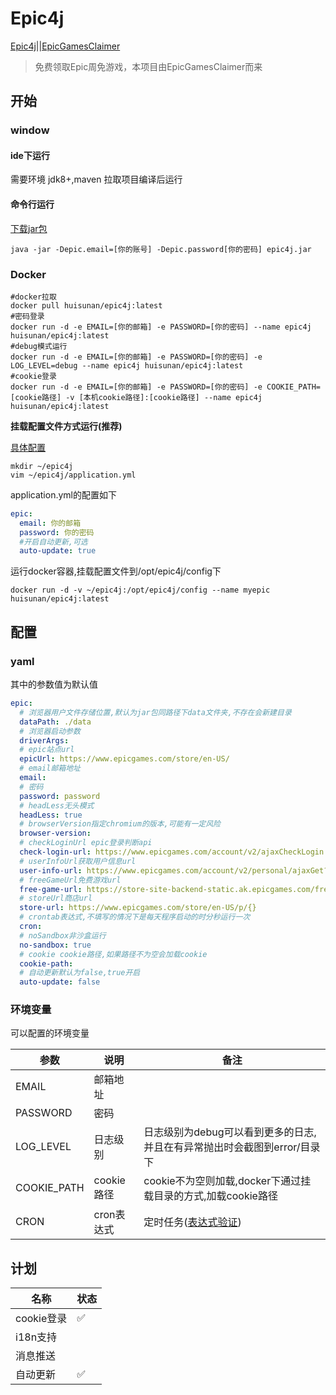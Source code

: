 # Epic4j

[Epic4j](https://github.com/huisunan/epic4j)||[EpicGamesClaimer](https://github.com/luminoleon/epicgames-claimer)

> 免费领取Epic周免游戏，本项目由EpicGamesClaimer而来


## 开始

### window

#### ide下运行

需要环境 jdk8+,maven 拉取项目编译后运行

#### 命令行运行

[下载jar包](https://github.com/huisunan/epic4j/releases)

```shell
java -jar -Depic.email=[你的账号] -Depic.password[你的密码] epic4j.jar 
```

### Docker

```shell
#docker拉取
docker pull huisunan/epic4j:latest
#密码登录
docker run -d -e EMAIL=[你的邮箱] -e PASSWORD=[你的密码] --name epic4j huisunan/epic4j:latest
#debug模式运行
docker run -d -e EMAIL=[你的邮箱] -e PASSWORD=[你的密码] -e LOG_LEVEL=debug --name epic4j huisunan/epic4j:latest
#cookie登录
docker run -d -e EMAIL=[你的邮箱] -e PASSWORD=[你的密码] -e COOKIE_PATH=[cookie路径] -v [本机cookie路径]:[cookie路径] --name epic4j huisunan/epic4j:latest

```

**挂载配置文件方式运行(推荐)**

[具体配置](#yaml)

```shell
mkdir ~/epic4j
vim ~/epic4j/application.yml
```

application.yml的配置如下

```yaml
epic:
  email: 你的邮箱
  password: 你的密码
  #开启自动更新,可选
  auto-update: true
```

运行docker容器,挂载配置文件到/opt/epic4j/config下

```shell
docker run -d -v ~/epic4j:/opt/epic4j/config --name myepic huisunan/epic4j:latest
```

## 配置

### yaml

其中的参数值为默认值<sapan id="yaml"></sapn>

```yaml
epic:
  # 浏览器用户文件存储位置,默认为jar包同路径下data文件夹,不存在会新建目录
  dataPath: ./data
  # 浏览器启动参数
  driverArgs:
  # epic站点url
  epicUrl: https://www.epicgames.com/store/en-US/
  # email邮箱地址
  email:
  # 密码
  password: password
  # headLess无头模式
  headLess: true
  # browserVersion指定chromium的版本,可能有一定风险
  browser-version:
  # checkLoginUrl epic登录判断api
  check-login-url: https://www.epicgames.com/account/v2/ajaxCheckLogin
  # userInfoUrl获取用户信息url
  user-info-url: https://www.epicgames.com/account/v2/personal/ajaxGet?sessionInvalidated=true
  # freeGameUrl免费游戏url
  free-game-url: https://store-site-backend-static.ak.epicgames.com/freeGamesPromotions?locale={}&country={}&allowCountries={}
  # storeUrl商店url
  store-url: https://www.epicgames.com/store/en-US/p/{}
  # crontab表达式,不填写的情况下是每天程序启动的时分秒运行一次
  cron:
  # noSandbox非沙盒运行
  no-sandbox: true
  # cookie cookie路径,如果路径不为空会加载cookie
  cookie-path:
  # 自动更新默认为false,true开启
  auto-update: false
```

### 环境变量

可以配置的环境变量

| 参数 | 说明 | 备注 |
| ---- | ---- | ----- |
|EMAIL|邮箱地址||
|PASSWORD|密码||
|LOG_LEVEL|日志级别|日志级别为debug可以看到更多的日志,并且在有异常抛出时会截图到error/目录下|
|COOKIE_PATH|cookie路径|cookie不为空则加载,docker下通过挂载目录的方式,加载cookie路径|
|CRON|cron表达式|定时任务([表达式验证](https://www.bejson.com/othertools/cronvalidate/))|

## 计划

|名称|状态|
|---|----|
|cookie登录|✅|
|i18n支持||
|消息推送||
|自动更新|✅|

